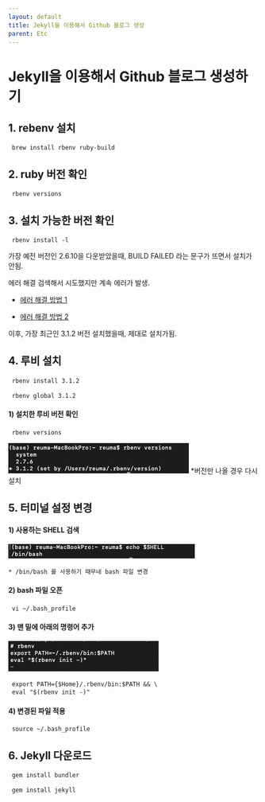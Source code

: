 ```yaml
---
layout: default
title: Jekyll을 이용해서 Github 블로그 생성
parent: Etc
---
```


# Jekyll을 이용해서 Github 블로그 생성하기 
  
## 1. rebenv 설치 
``` HTTP
 brew install rbenv ruby-build
```
  
## 2. ruby 버전 확인 
``` HTTP
 rbenv versions
```
  
## 3. 설치 가능한 버전 확인 
``` HTTP
 rbenv install -l
```

가장 예전 버전인 2.6.10을 다운받았을때, BUILD FAILED 라는 문구가 뜨면서 설치가 안됨. 
 
에러 해결 검색해서 시도했지만 계속 에러가 발생. 
- [에러 해결 방법 1](https://velog.io/@pushpull7381/m1-mac-BUILD-FAILED-macOS-12.0.1-using-ruby-build-20211227-%EC%98%A4%EB%A5%98-%EC%9E%A1%EA%B8%B0)
  
- [에러 해결 방법 2](https://stackoverflow.com/questions/48838498/failed-to-install-ruby-2-5-0-thru-rbenv-macos-high-sierra/48950894#48950894)

이후, 가장 최근인 3.1.2 버전 설치했을때, 제대로 설치가됨.

## 4. 루비 설치 
``` HTTP
 rbenv install 3.1.2
```
``` HTTP
 rbenv global 3.1.2
```
#### 1) 설치한 루비 버전 확인 
``` HTTP
 rbenv versions
```
![루비 버전](../../assets/images/Etc/MakeJekyllBlog/ruby_version.png)
    *버전만 나올 경우 다시 설치 


## 5. 터미널 설정 변경  

#### 1) 사용하는 SHELL 검색  

![터미널확인](../../assets/images/Etc/MakeJekyllBlog/echoSHELL.png)  
  

    * /bin/bash 를 사용하기 때무네 bash 파일 변경 
  
#### 2) bash 파일 오픈
~~~
 vi ~/.bash_profile     
~~~
    
#### 3) 맨 밑에 아래의 명령어 추가  

![터미널](../../assets/images/Etc/MakeJekyllBlog/bash.png)  

``` HTTP
 export PATH={$Home}/.rbenv/bin:$PATH && \
 eval "$(rbenv init -)"
```
  
#### 4) 변경된 파일 적용 
``` HTTP
 source ~/.bash_profile
```

## 6. Jekyll 다운로드 
``` HTTP
 gem install bundler 
```
``` HTTP
 gem install jekyll 
```
